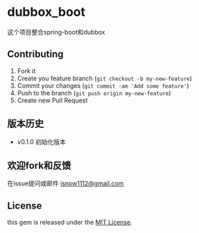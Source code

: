 # dubbox_boot


这个项目整合spring-boot和dubbox





## Contributing

1.   Fork it
2.   Create you feature branch (`git checkout -b my-new-feature`)
3.   Commit your changes (`git commit -am 'Add some feature'`)
4.   Push to the branch (`git push origin my-new-feature`)
5.   Create new Pull Request

## 版本历史
-   v0.1.0   初始化版本

## 欢迎fork和反馈

在issue提问或邮件 isnow1112@gmail.com

## License

this gem is released under the [MIT License](http://www.opensource.org/licenses/MIT).





